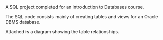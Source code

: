 A SQL project completed for an introduction to Databases course.

The SQL code consists mainly of creating tables and views for an Oracle DBMS database.

Attached is a diagram showing the table relationships.
